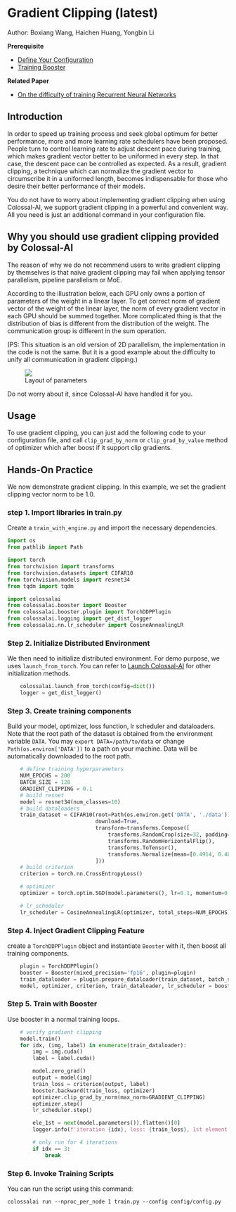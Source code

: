 # Gradient Clipping (latest)

Author: Boxiang Wang, Haichen Huang, Yongbin Li

**Prerequisite**
- [Define Your Configuration](../basics/define_your_config.md)
- [Training Booster](../basics/booster_api.md)

**Related Paper**
- [On the difficulty of training Recurrent Neural Networks](https://arxiv.org/abs/1211.5063)

## Introduction

In order to speed up training process and seek global optimum for better performance, more and more learning rate schedulers have been proposed. People turn to control learning rate to adjust descent pace during training, which makes gradient vector better to be uniformed in every step. In that case, the descent pace can be controlled as expected. As a result, gradient clipping, a technique which can normalize the gradient vector to circumscribe it in a uniformed length, becomes indispensable for those who desire their better performance of their models.

You do not have to worry about implementing gradient clipping when using Colossal-AI, we support gradient clipping in a powerful and convenient way. All you need is just an additional command in your configuration file.

## Why you should use gradient clipping provided by Colossal-AI

The reason of why we do not recommend users to write gradient clipping by themselves is that naive gradient clipping may fail when applying tensor parallelism, pipeline parallelism or MoE.

According to the illustration below, each GPU only owns a portion of parameters of the weight in a linear layer. To get correct norm of gradient vector of the weight of the linear layer, the norm of every gradient vector in each GPU should be summed together. More complicated thing is that the distribution of bias is different from the distribution of the weight. The communication group is different in the sum operation.

(PS: This situation is an old version of 2D parallelism, the implementation in the code is not the same. But it is a good example about the difficulty to unify all communication in gradient clipping.)

<figure style={{textAlign: "center"}}>
<img src="https://s2.loli.net/2022/01/28/KXiJPHt3Dum82cA.png"/>
<figcaption>Layout of parameters</figcaption>
</figure>

Do not worry about it, since Colossal-AI have handled it for you.

## Usage
To use gradient clipping, you can just add the following code to your configuration file, and call `clip_grad_by_norm` or `clip_grad_by_value` method of optimizer which after boost if it support clip gradients.

## Hands-On Practice

We now demonstrate gradient clipping. In this example, we set the gradient clipping vector norm to be 1.0.

### step 1. Import libraries in train.py
Create a `train_with_engine.py` and import the necessary dependencies.

```python
import os
from pathlib import Path

import torch
from torchvision import transforms
from torchvision.datasets import CIFAR10
from torchvision.models import resnet34
from tqdm import tqdm

import colossalai
from colossalai.booster import Booster
from colossalai.booster.plugin import TorchDDPPlugin
from colossalai.logging import get_dist_logger
from colossalai.nn.lr_scheduler import CosineAnnealingLR
```

### Step 2. Initialize Distributed Environment
We then need to initialize distributed environment. For demo purpose, we uses `launch_from_torch`. You can refer to [Launch Colossal-AI](../basics/launch_colossalai.md)
for other initialization methods.

```python
    colossalai.launch_from_torch(config=dict())
    logger = get_dist_logger()
```


### Step 3. Create training components

Build your model, optimizer, loss function, lr scheduler and dataloaders. Note that the root path of the dataset is
obtained from the environment variable `DATA`. You may `export DATA=/path/to/data` or change `Path(os.environ['DATA'])`
to a path on your machine. Data will be automatically downloaded to the root path.
```python
    # define training hyperparameters
    NUM_EPOCHS = 200
    BATCH_SIZE = 128
    GRADIENT_CLIPPING = 0.1
    # build resnet
    model = resnet34(num_classes=10)
    # build dataloaders
    train_dataset = CIFAR10(root=Path(os.environ.get('DATA', './data')),
                            download=True,
                            transform=transforms.Compose([
                                transforms.RandomCrop(size=32, padding=4),
                                transforms.RandomHorizontalFlip(),
                                transforms.ToTensor(),
                                transforms.Normalize(mean=[0.4914, 0.4822, 0.4465], std=[0.2023, 0.1994, 0.2010]),
                            ]))
    # build criterion
    criterion = torch.nn.CrossEntropyLoss()

    # optimizer
    optimizer = torch.optim.SGD(model.parameters(), lr=0.1, momentum=0.9, weight_decay=5e-4)

    # lr_scheduler
    lr_scheduler = CosineAnnealingLR(optimizer, total_steps=NUM_EPOCHS)

```
### Step 4. Inject Gradient Clipping Feature

create a `TorchDDPPlugin` object and instantiate `Booster` with it, then boost all training components.
```python
    plugin = TorchDDPPlugin()
    booster = Booster(mixed_precision='fp16', plugin=plugin)
    train_dataloader = plugin.prepare_dataloader(train_dataset, batch_size=BATCH_SIZE, shuffle=True, drop_last=True)
    model, optimizer, criterion, train_dataloader, lr_scheduler = booster.boost(model,optimizer, criterion,train_dataloader, lr_scheduler)

```

### Step 5. Train with Booster
Use booster in a normal training loops.
```python
    # verify gradient clipping
    model.train()
    for idx, (img, label) in enumerate(train_dataloader):
        img = img.cuda()
        label = label.cuda()

        model.zero_grad()
        output = model(img)
        train_loss = criterion(output, label)
        booster.backward(train_loss, optimizer)
        optimizer.clip_grad_by_norm(max_norm=GRADIENT_CLIPPING)
        optimizer.step()
        lr_scheduler.step()

        ele_1st = next(model.parameters()).flatten()[0]
        logger.info(f'iteration {idx}, loss: {train_loss}, 1st element of parameters: {ele_1st.item()}')

        # only run for 4 iterations
        if idx == 3:
            break
```

### Step 6. Invoke Training Scripts
You can run the script using this command:

```shell
colossalai run --nproc_per_node 1 train.py --config config/config.py
```

<!-- doc-test-command: torchrun --standalone --nproc_per_node=1 gradient_clipping_with_booster.py  -->
